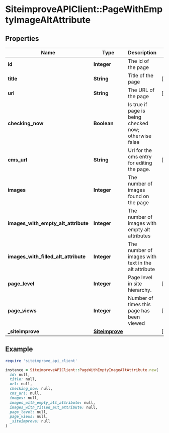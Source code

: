 # SiteimproveAPIClient::PageWithEmptyImageAltAttribute

## Properties

| Name | Type | Description | Notes |
| ---- | ---- | ----------- | ----- |
| **id** | **Integer** | The id of the page |  |
| **title** | **String** | Title of the page | [optional] |
| **url** | **String** | The URL of the page | [optional] |
| **checking_now** | **Boolean** | Is true if page is being checked now; otherwise false |  |
| **cms_url** | **String** | Url for the cms entry for editing the page. | [optional] |
| **images** | **Integer** | The number of images found on the page |  |
| **images_with_empty_alt_attribute** | **Integer** | The number of images with empty alt attributes |  |
| **images_with_filled_alt_attribute** | **Integer** | The number of images with text in the alt attribute |  |
| **page_level** | **Integer** | Page level in site hierarchy. | [optional] |
| **page_views** | **Integer** | Number of times this page has been viewed | [optional] |
| **_siteimprove** | [**Siteimprove**](Siteimprove.md) |  | [optional] |

## Example

```ruby
require 'siteimprove_api_client'

instance = SiteimproveAPIClient::PageWithEmptyImageAltAttribute.new(
  id: null,
  title: null,
  url: null,
  checking_now: null,
  cms_url: null,
  images: null,
  images_with_empty_alt_attribute: null,
  images_with_filled_alt_attribute: null,
  page_level: null,
  page_views: null,
  _siteimprove: null
)
```

